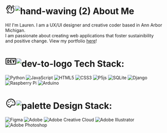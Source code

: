 # <svg xmlns="http://www.w3.org/2000/svg" width="32" height="32" fill="#000000" viewBox="0 0 256 256"><path d="M220.17,100,202.86,70a28,28,0,0,0-38.24-10.25,27.69,27.69,0,0,0-9,8.34L138.2,38a28,28,0,0,0-48.48,0A28,28,0,0,0,48.15,74l1.59,2.76A27.67,27.67,0,0,0,38,80.41a28,28,0,0,0-10.24,38.25l40,69.32a87.47,87.47,0,0,0,53.43,41,88.56,88.56,0,0,0,22.92,3,88,88,0,0,0,76.06-132Zm-6.66,62.64A72,72,0,0,1,81.62,180l-40-69.32a12,12,0,0,1,20.78-12L81.63,132a8,8,0,1,0,13.85-8L62,66A12,12,0,1,1,82.78,54L114,108a8,8,0,1,0,13.85-8L103.57,58h0a12,12,0,1,1,20.78-12l33.42,57.9a48,48,0,0,0-5.54,60.6,8,8,0,0,0,13.24-9A32,32,0,0,1,172.78,112a8,8,0,0,0,2.13-10.4L168.23,90A12,12,0,1,1,189,78l17.31,30A71.56,71.56,0,0,1,213.51,162.62ZM184.25,31.71A8,8,0,0,1,194,26a59.62,59.62,0,0,1,36.53,28l.33.57a8,8,0,1,1-13.85,8l-.33-.57a43.67,43.67,0,0,0-26.8-20.5A8,8,0,0,1,184.25,31.71ZM80.89,237a8,8,0,0,1-11.23,1.33A119.56,119.56,0,0,1,40.06,204a8,8,0,0,1,13.86-8,103.67,103.67,0,0,0,25.64,29.72A8,8,0,0,1,80.89,237Z"></path></svg>![hand-waving (2)](https://github.com/user-attachments/assets/ba44f480-1768-4c4b-b5d4-8b5b45b14c33) About Me
Hi! I'm Lauren. I am a UX/UI designer and creative coder based in Ann Arbor Michigan. <br>
I am passionate about creating web applications that foster sustainibility and positive change. View my portfolio [here](https://www.laurenbeck.me/)!

# <svg xmlns="http://www.w3.org/2000/svg" width="36" height="36" fill="#000000" viewBox="0 0 256 256"><path d="M232,56H24A16,16,0,0,0,8,72V184a16,16,0,0,0,16,16H232a16,16,0,0,0,16-16V72A16,16,0,0,0,232,56Zm0,128H24V72H232V184ZM128,104v16h8a8,8,0,0,1,0,16h-8v16h16a8,8,0,0,1,0,16H120a8,8,0,0,1-8-8V96a8,8,0,0,1,8-8h24a8,8,0,0,1,0,16Zm87.7-5.83-18,64a8,8,0,0,1-15.4,0l-18-64a8,8,0,0,1,15.4-4.34L190,130.45l10.3-36.62a8,8,0,1,1,15.4,4.34ZM64,88H56a8,8,0,0,0-8,8v64a8,8,0,0,0,8,8h8a32,32,0,0,0,32-32V120A32,32,0,0,0,64,88Zm16,48a16,16,0,0,1-16,16V104a16,16,0,0,1,16,16Z"></path></svg>![dev-to-logo](https://github.com/user-attachments/assets/d250f78c-b9d5-4847-bcc7-a77719bde840) Tech Stack:
![Python](https://img.shields.io/badge/python-3670A0?style=for-the-badge&logo=python&logoColor=ffdd54) 
![JavaScript](https://img.shields.io/badge/javascript-%23323330.svg?style=for-the-badge&logo=javascript&logoColor=%23F7DF1E) 
![HTML5](https://img.shields.io/badge/html5-%23E34F26.svg?style=for-the-badge&logo=html5&logoColor=white) 
![CSS3](https://img.shields.io/badge/css3-%231572B6.svg?style=for-the-badge&logo=css3&logoColor=white) 
![P5js](https://img.shields.io/badge/p5.js-ED225D?style=for-the-badge&logo=p5.js&logoColor=FFFFFF) 
![SQLite](https://img.shields.io/badge/sqlite-%2307405e.svg?style=for-the-badge&logo=sqlite&logoColor=white) 
![Django](https://img.shields.io/badge/django-%23092E20.svg?style=for-the-badge&logo=django&logoColor=white) 
![Raspberry Pi](https://img.shields.io/badge/-Raspberry_Pi-C51A4A?style=for-the-badge&logo=Raspberry-Pi) 
![Arduino](https://img.shields.io/badge/-Arduino-00979D?style=for-the-badge&logo=Arduino&logoColor=white)

# <svg xmlns="http://www.w3.org/2000/svg" width="36" height="36" fill="#000000" viewBox="0 0 256 256"><path d="M200.77,53.89A103.27,103.27,0,0,0,128,24h-1.07A104,104,0,0,0,24,128c0,43,26.58,79.06,69.36,94.17A32,32,0,0,0,136,192a16,16,0,0,1,16-16h46.21a31.81,31.81,0,0,0,31.2-24.88,104.43,104.43,0,0,0,2.59-24A103.28,103.28,0,0,0,200.77,53.89Zm13,93.71A15.89,15.89,0,0,1,198.21,160H152a32,32,0,0,0-32,32,16,16,0,0,1-21.31,15.07C62.49,194.3,40,164,40,128a88,88,0,0,1,87.09-88h.9a88.35,88.35,0,0,1,88,87.25A88.86,88.86,0,0,1,213.81,147.6ZM140,76a12,12,0,1,1-12-12A12,12,0,0,1,140,76ZM96,100A12,12,0,1,1,84,88,12,12,0,0,1,96,100Zm0,56a12,12,0,1,1-12-12A12,12,0,0,1,96,156Zm88-56a12,12,0,1,1-12-12A12,12,0,0,1,184,100Z"></path></svg>![palette](https://github.com/user-attachments/assets/bf0a43b2-4ee8-44ba-b92a-fbe8031037f3) Design Stack:
![Figma](https://img.shields.io/badge/figma-%23F24E1E.svg?style=for-the-badge&logo=figma&logoColor=white) 
![Adobe](https://img.shields.io/badge/adobe-%23FF0000.svg?style=for-the-badge&logo=adobe&logoColor=white) 
![Adobe Creative Cloud](https://img.shields.io/badge/Adobe%20Creative%20Cloud-DA1F26.svg?style=for-the-badge&logo=Adobe%20Creative%20Cloud&logoColor=white) 
![Adobe Illustrator](https://img.shields.io/badge/adobe%20illustrator-%23FF9A00.svg?style=for-the-badge&logo=adobe%20illustrator&logoColor=white) 
![Adobe Photoshop](https://img.shields.io/badge/adobe%20photoshop-%2331A8FF.svg?style=for-the-badge&logo=adobe%20photoshop&logoColor=white) 
